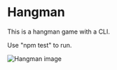 # Hangman

This is a hangman game with a CLI.

Use "npm test" to run.

![Hangman image](https://upload.wikimedia.org/wikipedia/commons/thumb/f/f4/Hangman_game.jpg/800px-Hangman_game.jpg?1519860037721)
